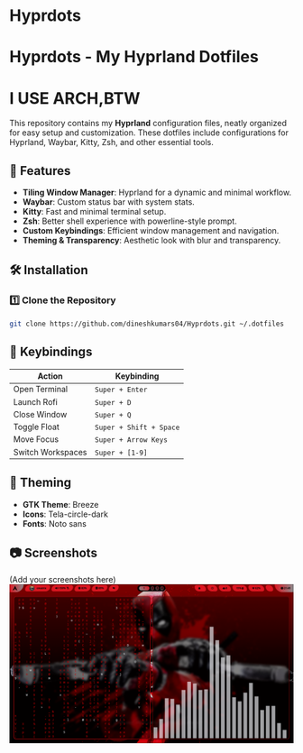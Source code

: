 # Hyprdots

# Hyprdots - My Hyprland Dotfiles

# I USE ARCH,BTW


This repository contains my **Hyprland** configuration files, neatly organized for easy setup and customization. These dotfiles include configurations for Hyprland, Waybar, Kitty, Zsh, and other essential tools.

## 📌 Features

- **Tiling Window Manager**: Hyprland for a dynamic and minimal workflow.
- **Waybar**: Custom status bar with system stats.
- **Kitty**: Fast and minimal terminal setup.
- **Zsh**: Better shell experience with powerline-style prompt.
- **Custom Keybindings**: Efficient window management and navigation.
- **Theming & Transparency**: Aesthetic look with blur and transparency.

## 🛠️ Installation

### 1️⃣ Clone the Repository

```bash
git clone https://github.com/dineshkumars04/Hyprdots.git ~/.dotfiles
```

## 🔧 Keybindings

| Action            | Keybinding              |
| ----------------- | ----------------------- |
| Open Terminal     | `Super + Enter`         |
| Launch Rofi       | `Super + D`             |
| Close Window      | `Super + Q`             |
| Toggle Float      | `Super + Shift + Space` |
| Move Focus        | `Super + Arrow Keys`    |
| Switch Workspaces | `Super + [1-9]`         |

## 🎨 Theming

- **GTK Theme**: Breeze
- **Icons**: Tela-circle-dark
- **Fonts**: Noto sans

## 📷 Screenshots

(Add your screenshots here)
![Description](hyprrice.png)


